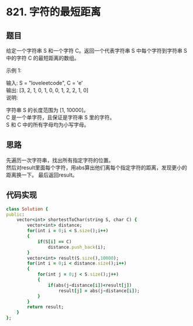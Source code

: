# 821. 字符的最短距离
## 题目
给定一个字符串 S 和一个字符 C。返回一个代表字符串 S 中每个字符到字符串 S 中的字符 C 的最短距离的数组。  

示例 1:  

输入: S = "loveleetcode", C = 'e'  
输出: [3, 2, 1, 0, 1, 0, 0, 1, 2, 2, 1, 0]  
说明:  

字符串 S 的长度范围为 [1, 10000]。  
C 是一个单字符，且保证是字符串 S 里的字符。  
S 和 C 中的所有字母均为小写字母。  
## 思路
先遍历一次字符串，找出所有指定字符的位置。  
然后对result里面每个字符，用abs算出他们离每个指定字符的距离，发现更小的距离换一下。
最后返回result。
## 代码实现
```ruby
class Solution {
public:
    vector<int> shortestToChar(string S, char C) {
        vector<int> distance;
        for(int i = 0;i < S.size();i++)
        {
            if(S[i] == C)
                distance.push_back(i);
        }
        vector<int> result(S.size(),10000);
        for(int i = 0;i < distance.size();i++)
        {
            for(int j = 0;j < S.size();j++)
            {
                if(abs(j-distance[i])<result[j])
                    result[j] = abs(j-distance[i]);
            }
        }
        return result;
    }
};
```
